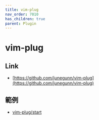 ```yaml
---
title: vim-plug
nav_order: 7010
has_children: true
parent: Plugin
---
```


# vim-plug


## Link

* [https://github.com/junegunn/vim-plug](https://github.com/junegunn/vim-plug)


## 範例

* [vim-plug/start](https://github.com/samwhelp/note-about-vim/tree/gh-pages/_demo/plugin/vim-plug/start)
